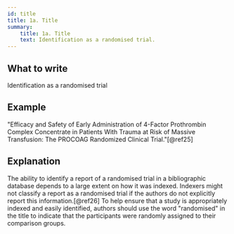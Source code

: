 ```yaml
---
id: title
title: 1a. Title
summary:
    title: 1a. Title
    text: Identification as a randomised trial.
---
```


## What to write

Identification as a randomised trial

## Example

"Efficacy and Safety of Early Administration of 4-Factor Prothrombin
Complex Concentrate in Patients With Trauma at Risk of Massive
Transfusion: The PROCOAG Randomized Clinical Trial."[@ref25]

## Explanation

The ability to identify a report of a randomised trial in a
bibliographic database depends to a large extent on how it was indexed.
Indexers might not classify a report as a randomised trial if the
authors do not explicitly report this information.[@ref26] To help
ensure that a study is appropriately indexed and easily identified,
authors should use the word "randomised" in the title to indicate that
the participants were randomly assigned to their comparison groups.
